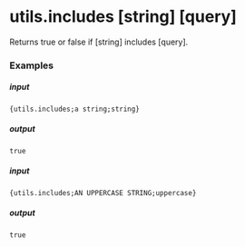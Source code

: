 # utils.includes [string] [query]
		
Returns true or false if [string] includes [query].

### Examples

##### input
```{utils.includes;a string;string}```

##### output
```true```


##### input
```{utils.includes;AN UPPERCASE STRING;uppercase}```

##### output
```true```